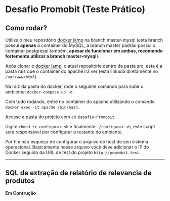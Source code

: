 # Desafio Promobit (Teste Prático)
## Como rodar?
Utilize o meu repositório [docker lamp](https://github.com/dancarvalhodev/docker) na branch master-mysql (esta branch possui **apenas** o container do MySQL, a branch master padrão possui o container postgresql também, **apesar de funcionar em ambas, recomendo fortemente utilizar a branch master-mysql**).

Após clonar o [docker lamp](https://github.com/dancarvalhodev/docker), o atual repositório dentro da pasta src, esta é a pasta raiz que o container do apache irá ver (está linkada diretamente no `/var/www/html`).

Na raiz da pasta do docker, rode o seguinte comando para subir o ambiente: `docker-compose up -d`.

Com tudo rodando, entre no container do apache utilizando o comando `docker exec -it apache /bin/bash`.

Acesse a pasta do projeto com `cd Desafio-Promobit`.

Digite `chmod +x configurar.sh` e finalmente `./configurar.sh`, este script sera responsável por configurar o restante do ambiente.

Por fim não esqueça de configurar o arquivo de host do seu sistema operacional. Basicamente nesse arquivo você deve adicionar o IP do Docker seguido da URL de test do projeto `http://promobit.test`.


---
## SQL de extração de relatório de relevancia de produtos
**Em Contrução**